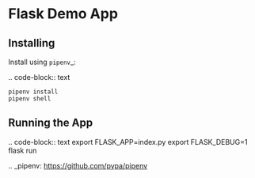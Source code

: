 Flask Demo App
==============

Installing
----------

Install using `pipenv`_:

.. code-block:: text

    pipenv install
    pipenv shell


Running the App
---------------

.. code-block:: text
    export FLASK_APP=index.py
    export FLASK_DEBUG=1
    flask run

.. _pipenv: https://github.com/pypa/pipenv
